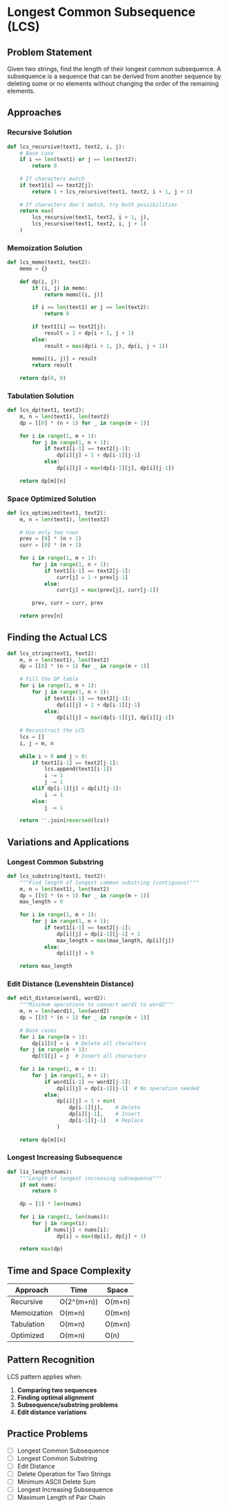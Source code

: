 # Longest Common Subsequence (LCS)

## Problem Statement

Given two strings, find the length of their longest common subsequence. A subsequence is a sequence that can be derived from another sequence by deleting some or no elements without changing the order of the remaining elements.

## Approaches

### Recursive Solution

```python
def lcs_recursive(text1, text2, i, j):
    # Base case
    if i == len(text1) or j == len(text2):
        return 0
    
    # If characters match
    if text1[i] == text2[j]:
        return 1 + lcs_recursive(text1, text2, i + 1, j + 1)
    
    # If characters don't match, try both possibilities
    return max(
        lcs_recursive(text1, text2, i + 1, j),
        lcs_recursive(text1, text2, i, j + 1)
    )
```

### Memoization Solution

```python
def lcs_memo(text1, text2):
    memo = {}
    
    def dp(i, j):
        if (i, j) in memo:
            return memo[(i, j)]
        
        if i == len(text1) or j == len(text2):
            return 0
        
        if text1[i] == text2[j]:
            result = 1 + dp(i + 1, j + 1)
        else:
            result = max(dp(i + 1, j), dp(i, j + 1))
        
        memo[(i, j)] = result
        return result
    
    return dp(0, 0)
```

### Tabulation Solution

```python
def lcs_dp(text1, text2):
    m, n = len(text1), len(text2)
    dp = [[0] * (n + 1) for _ in range(m + 1)]
    
    for i in range(1, m + 1):
        for j in range(1, n + 1):
            if text1[i-1] == text2[j-1]:
                dp[i][j] = 1 + dp[i-1][j-1]
            else:
                dp[i][j] = max(dp[i-1][j], dp[i][j-1])
    
    return dp[m][n]
```

### Space Optimized Solution

```python
def lcs_optimized(text1, text2):
    m, n = len(text1), len(text2)
    
    # Use only two rows
    prev = [0] * (n + 1)
    curr = [0] * (n + 1)
    
    for i in range(1, m + 1):
        for j in range(1, n + 1):
            if text1[i-1] == text2[j-1]:
                curr[j] = 1 + prev[j-1]
            else:
                curr[j] = max(prev[j], curr[j-1])
        
        prev, curr = curr, prev
    
    return prev[n]
```

## Finding the Actual LCS

```python
def lcs_string(text1, text2):
    m, n = len(text1), len(text2)
    dp = [[0] * (n + 1) for _ in range(m + 1)]
    
    # Fill the DP table
    for i in range(1, m + 1):
        for j in range(1, n + 1):
            if text1[i-1] == text2[j-1]:
                dp[i][j] = 1 + dp[i-1][j-1]
            else:
                dp[i][j] = max(dp[i-1][j], dp[i][j-1])
    
    # Reconstruct the LCS
    lcs = []
    i, j = m, n
    
    while i > 0 and j > 0:
        if text1[i-1] == text2[j-1]:
            lcs.append(text1[i-1])
            i -= 1
            j -= 1
        elif dp[i-1][j] > dp[i][j-1]:
            i -= 1
        else:
            j -= 1
    
    return ''.join(reversed(lcs))
```

## Variations and Applications

### Longest Common Substring

```python
def lcs_substring(text1, text2):
    """Find length of longest common substring (contiguous)"""
    m, n = len(text1), len(text2)
    dp = [[0] * (n + 1) for _ in range(m + 1)]
    max_length = 0
    
    for i in range(1, m + 1):
        for j in range(1, n + 1):
            if text1[i-1] == text2[j-1]:
                dp[i][j] = dp[i-1][j-1] + 1
                max_length = max(max_length, dp[i][j])
            else:
                dp[i][j] = 0
    
    return max_length
```

### Edit Distance (Levenshtein Distance)

```python
def edit_distance(word1, word2):
    """Minimum operations to convert word1 to word2"""
    m, n = len(word1), len(word2)
    dp = [[0] * (n + 1) for _ in range(m + 1)]
    
    # Base cases
    for i in range(m + 1):
        dp[i][0] = i  # Delete all characters
    for j in range(n + 1):
        dp[0][j] = j  # Insert all characters
    
    for i in range(1, m + 1):
        for j in range(1, n + 1):
            if word1[i-1] == word2[j-1]:
                dp[i][j] = dp[i-1][j-1]  # No operation needed
            else:
                dp[i][j] = 1 + min(
                    dp[i-1][j],    # Delete
                    dp[i][j-1],    # Insert
                    dp[i-1][j-1]   # Replace
                )
    
    return dp[m][n]
```

### Longest Increasing Subsequence

```python
def lis_length(nums):
    """Length of longest increasing subsequence"""
    if not nums:
        return 0
    
    dp = [1] * len(nums)
    
    for i in range(1, len(nums)):
        for j in range(i):
            if nums[j] < nums[i]:
                dp[i] = max(dp[i], dp[j] + 1)
    
    return max(dp)
```

## Time and Space Complexity

| Approach | Time | Space |
|----------|------|-------|
| Recursive | O(2^(m+n)) | O(m+n) |
| Memoization | O(m×n) | O(m×n) |
| Tabulation | O(m×n) | O(m×n) |
| Optimized | O(m×n) | O(n) |

## Pattern Recognition

LCS pattern applies when:

1. **Comparing two sequences**
2. **Finding optimal alignment**
3. **Subsequence/substring problems**
4. **Edit distance variations**

## Practice Problems

- [ ] Longest Common Subsequence
- [ ] Longest Common Substring
- [ ] Edit Distance
- [ ] Delete Operation for Two Strings
- [ ] Minimum ASCII Delete Sum
- [ ] Longest Increasing Subsequence
- [ ] Maximum Length of Pair Chain
